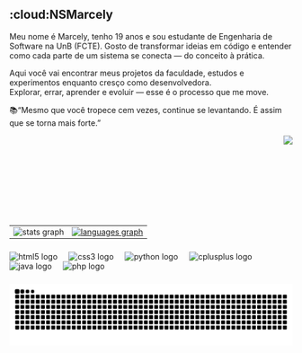 <h2>:cloud:NSMarcely</h2>
Meu nome é Marcely, tenho 19 anos e sou estudante de Engenharia de Software na UnB (FCTE).  
Gosto de transformar ideias em código e entender como cada parte de um sistema se conecta — do conceito à prática.  

Aqui você vai encontrar meus projetos da faculdade, estudos e experimentos enquanto cresço como desenvolvedora.  
Explorar, errar, aprender e evoluir — esse é o processo que me move.  

📚“Mesmo que você tropece cem vezes, continue se levantando. É assim que se torna mais forte.”

<img align="right" height="160" src="https://i.gifer.com/Pak.gif"  />

###

 <table>
  <tr>
    <td>
      <img src="https://github-readme-stats.vercel.app/api?username=NSMarcely&hide_title=false&hide_rank=false&show_icons=true&include_all_commits=true&count_private=true&disable_animations=false&theme=tokyonight&locale=en&hide_border=false" height="150" alt="stats graph"  />    </a>
    </td>
    <td>
      <a href="https://github.com/v1ih">
         <img src="https://github-readme-stats.vercel.app/api/top-langs?username=NSMarcely&locale=en&hide_title=false&layout=compact&card_width=320&langs_count=5&theme=tokyonight&hide_border=false" height="150" alt="languages graph"  /> 
  
  
  </tr>
</table>


###

<div>
  <img src="https://cdn.jsdelivr.net/gh/devicons/devicon/icons/html5/html5-original.svg" height="30" alt="html5 logo"  />
  <img width="12" />
  <img src="https://cdn.jsdelivr.net/gh/devicons/devicon/icons/css3/css3-original.svg" height="30" alt="css3 logo"  />
  <img width="12" />
  <img src="https://cdn.jsdelivr.net/gh/devicons/devicon/icons/python/python-original.svg" height="30" alt="python logo"  />
  <img width="12" />
  <img src="https://cdn.jsdelivr.net/gh/devicons/devicon/icons/cplusplus/cplusplus-original.svg" height="30" alt="cplusplus logo"  />
  <img width="12" />
  <img src="https://cdn.jsdelivr.net/gh/devicons/devicon/icons/java/java-original.svg" height="30" alt="java logo"  />
  <img width="12" />
  <img src="https://cdn.jsdelivr.net/gh/devicons/devicon/icons/php/php-original.svg" height="30" alt="php logo"  /> 
</div>

###

<picture>
  <source media="(prefers-color-scheme: dark)" srcset="https://raw.githubusercontent.com/NSMarcely/NSMarcely/output/github-snake-dark.svg" />
  <source media="(prefers-color-scheme: light)" srcset="https://raw.githubusercontent.com/NSMarcely/NSMarcely/output/github-snake.svg" />
  <img alt="github-snake" src="https://raw.githubusercontent.com/NSMarcely/NSMarcely/output/github-snake.svg" />
</picture>


###
